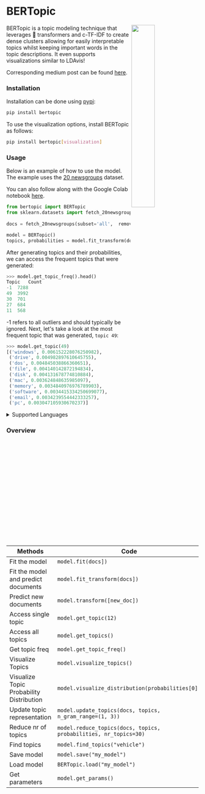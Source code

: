# **BERTopic**

<img src="logo.png" width="35%" height="35%" align="right" />

BERTopic is a topic modeling technique that leverages 🤗 transformers and c-TF-IDF to create dense clusters
allowing for easily interpretable topics whilst keeping important words in the topic descriptions. It even supports 
visualizations similar to LDAvis! 

Corresponding medium post can be found [here](https://towardsdatascience.com/topic-modeling-with-bert-779f7db187e6?source=friends_link&sk=0b5a470c006d1842ad4c8a3057063a99).

###  **Installation**

Installation can be done using [pypi](https://pypi.org/project/bertopic/):

```bash
pip install bertopic
```

To use the visualization options, install BERTopic as follows:

```bash
pip install bertopic[visualization]
```

###  **Usage**

Below is an example of how to use the model. The example uses the 
[20 newsgroups](https://scikit-learn.org/0.19/datasets/twenty_newsgroups.html) dataset.  

You can also follow along with the Google Colab notebook [here](https://colab.research.google.com/drive/1FieRA9fLdkQEGDIMYl0I3MCjSUKVF8C-?usp=sharing).

```python
from bertopic import BERTopic
from sklearn.datasets import fetch_20newsgroups
 
docs = fetch_20newsgroups(subset='all',  remove=('headers', 'footers', 'quotes'))['data']

model = BERTopic()
topics, probabilities = model.fit_transform(docs)
```

After generating topics and their probabilities, we can access the frequent topics that were generated:

```python
>>> model.get_topic_freq().head()
Topic	Count
-1	7288
49	3992
30	701
27	684
11	568
```

-1 refers to all outliers and should typically be ignored. Next, let's take a look at the most 
frequent topic that was generated, `topic 49`:

```python
>>> model.get_topic(49)
[('windows', 0.006152228076250982),
 ('drive', 0.004982897610645755),
 ('dos', 0.004845038866360651),
 ('file', 0.004140142872194834),
 ('disk', 0.004131678774810884),
 ('mac', 0.003624848635985097),
 ('memory', 0.0034840976976789903),
 ('software', 0.0034415334250699077),
 ('email', 0.0034239554442333257),
 ('pc', 0.003047105930670237)]
```  

<details>
<summary>Supported Languages</summary>

<br>
Use <b>"multilingual"</b> to select a model that supports 50+ languages. 
<br><br>
Moreover, the following <b>languages</b> are supported: <br>
Afrikaans, Albanian, Amharic, Arabic, Armenian, Assamese,
Azerbaijani, Basque, Belarusian, Bengali, Bengali Romanize, Bosnian,
Breton, Bulgarian, Burmese, Burmese zawgyi font, Catalan, Chinese (Simplified),
Chinese (Traditional), Croatian, Czech, Danish, Dutch, English, Esperanto,
Estonian, Filipino, Finnish, French, Galician, Georgian, German, Greek,
Gujarati, Hausa, Hebrew, Hindi, Hindi Romanize, Hungarian, Icelandic, Indonesian,
Irish, Italian, Japanese, Javanese, Kannada, Kazakh, Khmer, Korean,
Kurdish (Kurmanji), Kyrgyz, Lao, Latin, Latvian, Lithuanian, Macedonian,
Malagasy, Malay, Malayalam, Marathi, Mongolian, Nepali, Norwegian,
Oriya, Oromo, Pashto, Persian, Polish, Portuguese, Punjabi, Romanian,
Russian, Sanskrit, Scottish Gaelic, Serbian, Sindhi, Sinhala, Slovak,
Slovenian, Somali, Spanish, Sundanese, Swahili, Swedish, Tamil,
Tamil Romanize, Telugu, Telugu Romanize, Thai, Turkish, Ukrainian,
Urdu, Urdu Romanize, Uyghur, Uzbek, Vietnamese, Welsh, Western Frisian,
Xhosa, Yiddish
<br>
</details>  


### Overview

| Methods | Code  | 
|-----------------------|---|
| Fit the model    |  `model.fit(docs])` |
| Fit the model and predict documents    |  `model.fit_transform(docs])` |
| Predict new documents    |  `model.transform([new_doc])` |
| Access single topic   | `model.get_topic(12)`  |   
| Access all topics     |  `model.get_topics()` |
| Get topic freq    |  `model.get_topic_freq()` |
| Visualize Topics    |  `model.visualize_topics()` |
| Visualize Topic Probability Distribution    |  `model.visualize_distribution(probabilities[0])` |
| Update topic representation | `model.update_topics(docs, topics, n_gram_range=(1, 3))` |
| Reduce nr of topics | `model.reduce_topics(docs, topics, probabilities, nr_topics=30)` |
| Find topics | `model.find_topics("vehicle")` |
| Save model    |  `model.save("my_model")` |
| Load model    |  `BERTopic.load("my_model")` |
| Get parameters |  `model.get_params()` |
